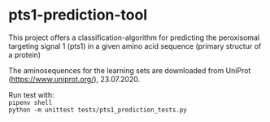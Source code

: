 # pts1-prediction-tool
This project offers a classification-algorithm for predicting the peroxisomal targeting signal 1 (pts1) in a given amino acid sequence (primary structur of a protein)

The aminosequences for the learning sets are downloaded from UniProt (https://www.uniprot.org/), 23.07.2020.

Run test with: \
```pipenv shell  ``` \
```python -m unittest tests/pts1_prediction_tests.py ```
